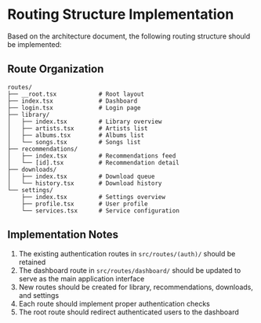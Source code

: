 # Routing Structure Implementation

Based on the architecture document, the following routing structure should be implemented:

## Route Organization
```
routes/
├── __root.tsx            # Root layout
├── index.tsx             # Dashboard
├── login.tsx             # Login page
├── library/
│   ├── index.tsx         # Library overview
│   ├── artists.tsx       # Artists list
│   ├── albums.tsx        # Albums list
│   └── songs.tsx         # Songs list
├── recommendations/
│   ├── index.tsx         # Recommendations feed
│   └── [id].tsx          # Recommendation detail
├── downloads/
│   ├── index.tsx         # Download queue
│   └── history.tsx       # Download history
└── settings/
    ├── index.tsx         # Settings overview
    ├── profile.tsx       # User profile
    └── services.tsx      # Service configuration
```

## Implementation Notes

1. The existing authentication routes in `src/routes/(auth)/` should be retained
2. The dashboard route in `src/routes/dashboard/` should be updated to serve as the main application interface
3. New routes should be created for library, recommendations, downloads, and settings
4. Each route should implement proper authentication checks
5. The root route should redirect authenticated users to the dashboard